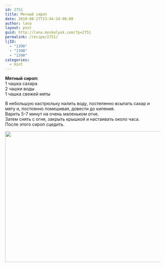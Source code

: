 ```yaml
---
id: 2751
title: Мятный сироп
date: 2010-08-27T23:44:24-08:00
author: lana
layout: post
guid: http://lana.moskalyuk.com/?p=2751
permalink: /recipe/2751/
ljID:
  - "1390"
  - "1390"
  - "1390"
categories:
  - mint
---
```

**Мятный сироп:**  
1 чашка сахара  
2 чашки воды  
1 чашка свежей мяты

В небольшую кастрюльку налить воду, постепенно всыпать сахар и мяту и, постоянно помешивая, довести до кипения.  
Варить 5-7 минут на очень маленьком огне.  
Затем снять с огня, закрыть крышкой и настаивать около часа.  
После этого сироп сцедить.

<img loading="lazy" class="alignnone" title="mint syrup" src="http://farm5.static.flickr.com/4143/4934216212_43b5d8c43d_z.jpg" alt="" width="640" height="427" />